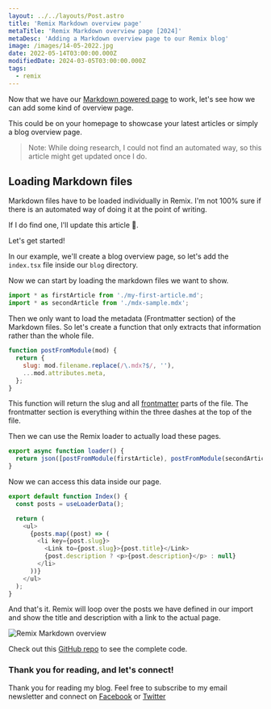 ```yaml
---
layout: ../../layouts/Post.astro
title: 'Remix Markdown overview page'
metaTitle: 'Remix Markdown overview page [2024]'
metaDesc: 'Adding a Markdown overview page to our Remix blog'
image: /images/14-05-2022.jpg
date: 2022-05-14T03:00:00.000Z
modifiedDate: 2024-03-05T03:00:00.000Z
tags:
  - remix
---
```


Now that we have our [Markdown powered page](https://daily-dev-tips.com/posts/rendering-markdown-in-remix/) to work, let's see how we can add some kind of overview page.

This could be on your homepage to showcase your latest articles or simply a blog overview page.

> Note: While doing research, I could not find an automated way, so this article might get updated once I do.

## Loading Markdown files

Markdown files have to be loaded individually in Remix. I'm not 100% sure if there is an automated way of doing it at the point of writing.

If I do find one, I'll update this article 🙌.

Let's get started!

In our example, we'll create a blog overview page, so let's add the `index.tsx` file inside our `blog` directory.

Now we can start by loading the markdown files we want to show.

```js
import * as firstArticle from './my-first-article.md';
import * as secondArticle from './mdx-sample.mdx';
```

Then we only want to load the metadata (Frontmatter section) of the Markdown files.
So let's create a function that only extracts that information rather than the whole file.

```js
function postFromModule(mod) {
  return {
    slug: mod.filename.replace(/\.mdx?$/, ''),
    ...mod.attributes.meta,
  };
}
```

This function will return the slug and all [frontmatter](https://daily-dev-tips.com/posts/what-exactly-is-frontmatter/) parts of the file.
The frontmatter section is everything within the three dashes at the top of the file.

Then we can use the Remix loader to actually load these pages.

```js
export async function loader() {
  return json([postFromModule(firstArticle), postFromModule(secondArticle)]);
}
```

Now we can access this data inside our page.

```js
export default function Index() {
  const posts = useLoaderData();

  return (
    <ul>
      {posts.map((post) => (
        <li key={post.slug}>
          <Link to={post.slug}>{post.title}</Link>
          {post.description ? <p>{post.description}</p> : null}
        </li>
      ))}
    </ul>
  );
}
```

And that's it. Remix will loop over the posts we have defined in our import and show the title and description with a link to the actual page.

![Remix Markdown overview](https://cdn.hashnode.com/res/hashnode/image/upload/v1651647501053/xShVkwoNx.png)

Check out this [GitHub repo](https://github.com/rebelchris/remix-starter/tree/markdown-overview) to see the complete code.

### Thank you for reading, and let's connect!

Thank you for reading my blog. Feel free to subscribe to my email newsletter and connect on [Facebook](https://www.facebook.com/DailyDevTipsBlog) or [Twitter](https://twitter.com/DailyDevTips1)
